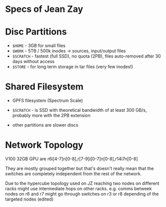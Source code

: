 # Specs of Jean Zay


# Disc Partitions

- `$HOME` - 3GB for small files
- `$WORK` - 5TB / 500k inodes → sources, input/output files
- `$SCRATCH` - fastest (full SSD), no quota (2PB), files auto-removed after 30 days without access
- `$STORE` - for long term storage in tar files (very few inodes!)

# Shared Filesystem

- GPFS filesystem (Spectrum Scale)

- `$SCRATCH` - is SSD with theoretical bandwidth of at least 300 GB/s, probably more with the 2PB extension
- other partitions are slower discs

# Network Topology

V100 32GB GPU are r6i[4-7]n[0-8],r[7-9]i[0-7]n[0-8],r14i7n[0-8]

They are mostly grouped together but that's doesn't really mean that the switches are completely independent from the rest of the network.

Due to the hypercube topology used on JZ reaching two nodes on different racks might use intermediate hops on other racks. e.g. comms betweek nodes on r6 and r7 might go through switches on r3 or r8 depending of the targeted nodes (edited)

